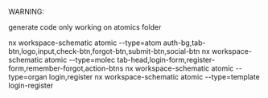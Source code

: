 WARNING:

generate code only working on atomics folder

nx workspace-schematic atomic --type=atom auth-bg,tab-btn,logo,input,check-btn,forgot-btn,submit-btn,social-btn
nx workspace-schematic atomic --type=molec tab-head,login-form,register-form,remember-forgot,action-btns
nx workspace-schematic atomic --type=organ login,register
nx workspace-schematic atomic --type=template login-register

